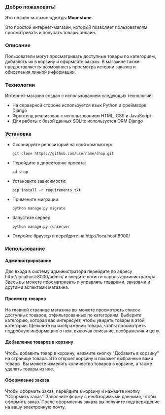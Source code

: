 ### Добро пожаловать!

Это онлайн-магазин одежды **Moonstone**.

Это простой интернет-магазин, который позволяет пользователям просматривать и покупать товары онлайн.

### Описание

Пользователи могут просматривать доступные товары по категориям, добавлять их в корзину и оформлять заказы. В магазине также предоставляется возможность просмотра истории заказов и обновления личной информации.

### Технологии

Интернет-магазин создан с использованием следующих технологий:
- На серверной стороне используется язык Python и фреймворк Django
- Фронтенд реализован с использованием HTML, CSS и JavaScript
- Для работы с базой данных SQLite используется ORM Django

### Установка
- Склонируйте репозиторий на свой компьютер: 

  ```git clone https://github.com/username/shop.git```
- Перейдите в директорию проекта: 

   ```cd shop```
- Установите зависимости:

   ```pip install -r requirements.txt```
- Примените миграции: 

   ```python manage.py migrate```
- Запустите сервер:

   ```python manage.py runserver```
- Откройте браузер и перейдите на http://localhost:8000/

### Использование

#### Администрирование

Для входа в систему администратора перейдите по адресу http://localhost:8000/admin/ и введите логин и пароль администратора. Здесь вы можете просматривать и управлять товарами, заказами и другими аспектами магазина.

#### Просмотр товаров

На главной странице магазина вы можете просмотреть список доступных товаров, отфильтрованных по категориям. Выберите категорию, которая вас интересует, чтобы увидеть товары в этой категории. Щелкните на изображении товара, чтобы просмотреть подробную информацию о нем, включая описание, изображения и цену.

#### Добавление товаров в корзину

Чтобы добавить товар в корзину, нажмите кнопку "Добавить в корзину" на странице товара. Это откроет корзину и покажет выбранные вами товары. Вы можете изменять количество товаров в корзине, а также удалять товары из нее.

#### Оформление заказа

Чтобы оформить заказ, перейдите в корзину и нажмите кнопку "Оформить заказ". Заполните форму с необходимыми данными, чтобы оформить заказ. После оформления заказа вы получите подтверждение на вашу электронную почту.









